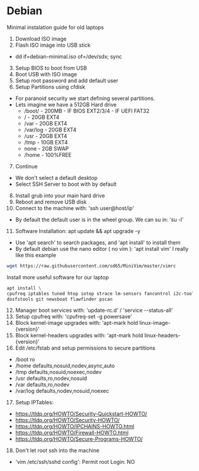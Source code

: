 # Debian 

Minimal instalation guide for old laptops 

1. Download ISO image 
2. Flash ISO image into USB stick
- dd if=debian-minimal.iso of=/dev/sdx; sync
3. Setup BIOS to boot from USB 
4. Boot USB with ISO image
5. Setup root password and add default user
6. Setup Partitions using cfdisk
- For paranoid security we start defining several partitions. 
- Lets imagine we have a 512GB Hard drive
  - /boot/ - 200MB - IF BIOS EXT2/3/4 - IF UEFI FAT32
  - / - 20GB EXT4
  - /var - 20GB EXT4
  - /var/log - 20GB EXT4
  - /usr - 20GB EXT4
  - /tmp - 10GB EXT4
  - none - 2GB SWAP 
  - /home - 100%FREE 
7. Continue 
- We don't select a default desktop 
- Select SSH Server to boot with by default
8. Install grub into your main hard drive 
9. Reboot and remove USB disk 
10. Connect to the machine with: 'ssh user@host/ip'
- By default the default user is in the wheel group. We can su in: 'su -l' 
11. Software Installation: apt update && apt upgrade -y 
- Use 'apt search' to search packages, and 'apt install' to install them
- By default debian use the nano editor ( no vim ): 'apt install vim'
I really like this example
```sh
wget https://raw.githubusercontent.com/sd65/MiniVim/master/vimrc 
```

Install more useful software for our laptop

```sh
apt install \ 
cpufreq iptables tuned htop iotop strace lm-sensors fancontrol i2c-tools \
dosfstools git newsboat flawfinder pscan 
```
12. Manager boot services with: 'update-rc.d' / 'service --status-all'
13. Setup cpufreq with: 'cpufreq-set -g powersave'
14. Block kernel-image upgrades with: 'apt-mark hold linux-image-{version}'
15. Block kernel-headers upgrades with: 'apt-mark hold linux-headers-{version}'
16. Edit /etc/fstab and setup permissions to secure partitions
- /boot ro
- /home defaults,nosuid,nodev,async,auto
- /tmp defaults,nosuid,noexec,nodev
- /usr defaults,ro,nodev,nosuid
- /var defaults,ro,nodev
- /var/log defaults,nodev,nosuid,noexec
17. Setup IPTables: 
- https://tldp.org/HOWTO/Security-Quickstart-HOWTO/
- https://tldp.org/HOWTO/Security-HOWTO/
- https://tldp.org/HOWTO/IPCHAINS-HOWTO.html
- https://tldp.org/HOWTO/Firewall-HOWTO.html
- https://tldp.org/HOWTO/Secure-Programs-HOWTO/
18. Don't let root ssh into the machine
- 'vim /etc/ssh/sshd config': Permit root Login: NO

